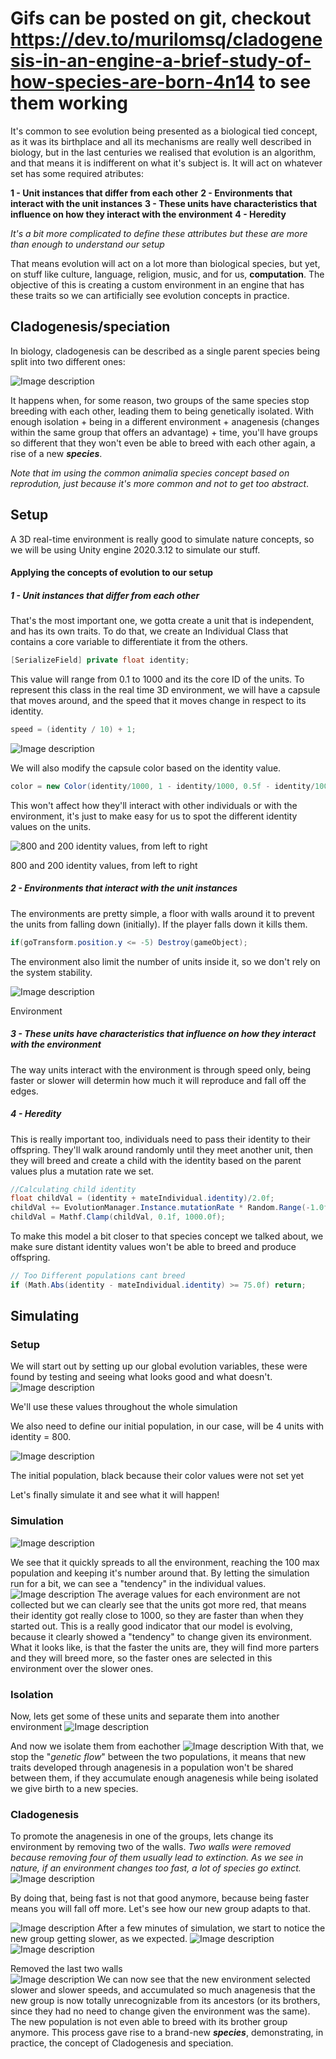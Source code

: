 # Gifs can be posted on git, checkout https://dev.to/murilomsq/cladogenesis-in-an-engine-a-brief-study-of-how-species-are-born-4n14 to see them working


It's common to see evolution being presented as a biological tied concept, as it was its birthplace and all its mechanisms are really well described in biology, but in the last centuries we realised that evolution is an algorithm, and that means it is indifferent on what it's subject is. It will act on whatever set has some required atributes: 

**1 - Unit instances that differ from each other**
**2 - Environments that interact with the unit instances** 
**3 - These units have characteristics that influence on how they interact with the environment**
**4 - Heredity**

_It's a bit more complicated to define these attributes but these are more than enough to understand our setup_

That means evolution will act on a lot more than biological species, but yet, on stuff like culture, language, religion, music, and for us, **computation**.
The objective of this is creating a custom environment in an engine that has these traits so we can artificially see evolution concepts in practice.

## Cladogenesis/speciation 

In biology, cladogenesis can be described as a single parent species being split into two different ones:

![Image description](https://dev-to-uploads.s3.amazonaws.com/uploads/articles/45g2d00521fab9hyt2fo.png)

It happens when, for some reason, two groups of the same species stop breeding with each other, leading them to being genetically isolated. With enough isolation + being in a different environment + anagenesis (changes within the same group that offers an advantage) + time, you'll have groups so different that they won't even be able to breed with each other again, a rise of a new **_species_**. 

_Note that im using the common animalia species concept based on reprodution, just because it's more common and not to get too abstract_.

## Setup

A 3D real-time environment is really good to simulate nature concepts, so we will be using Unity engine 2020.3.12 to simulate our stuff.

#### Applying the concepts of evolution to our setup



##### 1 - Unit instances that differ from each other

That's the most important one, we gotta create a unit that is independent, and has its own traits. To do that, we create an Individual Class that contains a core variable to differentiate it from the others.
```cs
[SerializeField] private float identity;
```
This value will range from 0.1 to 1000 and its the core ID of the units. 
To represent this class in the real time 3D environment, we will have a capsule that moves around, and the speed that it moves change in respect to its identity.
```cs
speed = (identity / 10) + 1;
```

![Image description](https://dev-to-uploads.s3.amazonaws.com/uploads/articles/p3z5kzeccuorvsawke71.png)
 
We will also modify the capsule color based on the identity value.
```cs
color = new Color(identity/1000, 1 - identity/1000, 0.5f - identity/1000, 1);
```
This won't affect how they'll interact with other individuals or with the environment, it's just to make easy for us to spot the different identity values on the units.


![_800 and 200 identity values, from left to right_](https://dev-to-uploads.s3.amazonaws.com/uploads/articles/ts0cumab32t2bc8oaiq0.png)<figcaption>800 and 200 identity values, from left to right</figcaption>

##### 2 - Environments that interact with the unit instances
 
The environments are pretty simple, a floor with walls around it to prevent the units from falling down (initially). If the player falls down it kills them.
```cs
if(goTransform.position.y <= -5) Destroy(gameObject);
```
The environment also limit the number of units inside it, so we don't rely on the system stability.

![Image description](https://dev-to-uploads.s3.amazonaws.com/uploads/articles/gk7ktgw7bihd0dib91b0.png)<figcaption>Environment</figcaption>
 
##### 3 - These units have characteristics that influence on how they interact with the environment

The way units interact with the environment is through speed only, being faster or slower will determin how much it will reproduce and fall off the edges.

##### 4 - Heredity
This is really important too, individuals need to pass their identity to their offspring.
They'll walk around randomly until they meet another unit, then they will breed and create a child with the identity based on the parent values plus a mutation rate we set.
```cs
//Calculating child identity
float childVal = (identity + mateIndividual.identity)/2.0f;
childVal += EvolutionManager.Instance.mutationRate * Random.Range(-1.0f,1.0f);
childVal = Mathf.Clamp(childVal, 0.1f, 1000.0f);
```
To make this model a bit closer to that species concept we talked about, we make sure distant identity values won't be able to breed and produce offspring.
```cs
// Too Different populations cant breed
if (Math.Abs(identity - mateIndividual.identity) >= 75.0f) return;
```
## Simulating

### Setup

We will start out by setting up our global evolution variables, these were found by testing and seeing what looks good and what doesn't.
![Image description](https://dev-to-uploads.s3.amazonaws.com/uploads/articles/fe9zmw7fom0ve3b0mnze.png)<figcaption>We'll use these values throughout the whole simulation</figcaption>

We also need to define our initial population, in our case, will be 4 units with identity = 800.


![Image description](https://dev-to-uploads.s3.amazonaws.com/uploads/articles/67b1ohufcpzr2rmfo96q.png)<figcaption>The initial population, black because their color values were not set yet</figcaption>
 
Let's finally simulate it and see what it will happen!
### Simulation
![Image description](https://dev-to-uploads.s3.amazonaws.com/uploads/articles/54m578a0a9yevt67n2de.gif)
 
We see that it quickly spreads to all the environment, reaching the 100 max population and keeping it's number around that. 
By letting the simulation run for a bit, we can see a "tendency" in the individual values.
![Image description](https://dev-to-uploads.s3.amazonaws.com/uploads/articles/w2ok0veufhgauczp7s67.png)
The average values for each environment are not collected but we can clearly see that the units got more red, that means their identity got really close to 1000, so they are faster than when they started out. This is a really good indicator that our model is evolving, because it clearly showed a "tendency" to change given its environment.
What it looks like, is that the faster the units are, they will find more parters and they will breed more, so the faster ones are selected in this environment over the slower ones.

### Isolation

Now, lets get some of these units and separate them into another environment
![Image description](https://dev-to-uploads.s3.amazonaws.com/uploads/articles/b68uuc57g8u33e7oumt7.gif)
 
And now we isolate them from eachother
![Image description](https://dev-to-uploads.s3.amazonaws.com/uploads/articles/8hg3qm9khdy656g2htua.gif)
With that, we stop the "_genetic flow_" between the two populations, it means that new traits developed through anagenesis in a population won't be shared between them, if they accumulate enough anagenesis while being isolated we give birth to a new species.

### Cladogenesis

To promote the anagenesis in one of the groups, lets change its environment by removing two of the walls.
_Two walls were removed because removing four of them usually lead to extinction. As we see in nature, if an environment changes too fast, a lot of species go extinct._
![Image description](https://dev-to-uploads.s3.amazonaws.com/uploads/articles/od5fw818quu8ebld6ymc.gif)

By doing that, being fast is not that good anymore, because being faster means you will fall off more. Let's see how our new group adapts to that.

![Image description](https://dev-to-uploads.s3.amazonaws.com/uploads/articles/mqlgpd0zvj3xenv8issf.png)
After a few minutes of simulation, we start to notice the new group getting slower, as we expected.
![Image description](https://dev-to-uploads.s3.amazonaws.com/uploads/articles/ciulx9qpxv9yhojb9c17.png)
![Image description](https://dev-to-uploads.s3.amazonaws.com/uploads/articles/1u6qa8n4q9e2iye2hdvo.png)<figcaption>Removed the last two walls </figcaption>
![Image description](https://dev-to-uploads.s3.amazonaws.com/uploads/articles/ux4fs1vr7ztymvktkrkf.gif)
We can now see that the new environment selected slower and slower speeds, and accumulated so much anagenesis that the new group is now totally unrecognizable from its ancestors (or its brothers, since they had no need to change given the environment was the same). The new population is not even able to breed with its brother group anymore. This process gave rise to a brand-new **_species_**, demonstrating, in practice, the concept of Cladogenesis and speciation.
